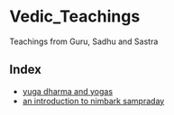 # Vedic_Teachings
Teachings from Guru, Sadhu and Sastra

## Index
- [yuga dharma and yogas](yuga_dharma_and_yogas.md)
-  [an introduction to nimbark sampraday](an_introduction_to_nimbark_sampraday.md)

